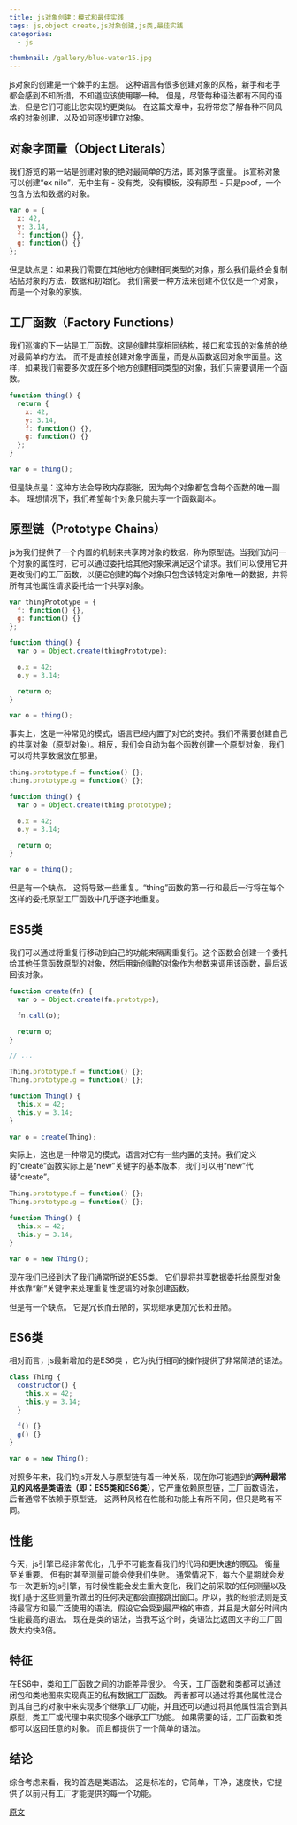 ```yaml
---
title: js对象创建：模式和最佳实践
tags: js,object create,js对象创建,js类,最佳实践
categories: 
  - js

thumbnail: /gallery/blue-water15.jpg
---
```


js对象的创建是一个棘手的主题。 这种语言有很多创建对象的风格，新手和老手都会感到不知所措，不知道应该使用哪一种。 但是，尽管每种语法都有不同的语法，但是它们可能比您实现的更类似。 在这篇文章中，我将带您了解各种不同风格的对象创建，以及如何逐步建立对象。
<!-- more -->

## 对象字面量（Object Literals）

我们游览的第一站是创建对象的绝对最简单的方法，即对象字面量。 js宣称对象可以创建“ex nilo”，无中生有 - 没有类，没有模板，没有原型 - 只是poof，一个包含方法和数据的对象。
```js
var o = {
  x: 42,
  y: 3.14,
  f: function() {},
  g: function() {}
};
```
但是缺点是：如果我们需要在其他地方创建相同类型的对象，那么我们最终会复制粘贴对象的方法，数据和初始化。 我们需要一种方法来创建不仅仅是一个对象，而是一个对象的家族。

## 工厂函数（Factory Functions）

我们巡演的下一站是工厂函数。这是创建共享相同结构，接口和实现的对象族的绝对最简单的方法。 而不是直接创建对象字面量，而是从函数返回对象字面量。这样，如果我们需要多次或在多个地方创建相同类型的对象，我们只需要调用一个函数。
```js
function thing() {
  return {
    x: 42,
    y: 3.14,
    f: function() {},
    g: function() {}
  };
}

var o = thing();
```
但是缺点是：这种方法会导致内存膨胀，因为每个对象都包含每个函数的唯一副本。 理想情况下，我们希望每个对象只能共享一个函数副本。

## 原型链（Prototype Chains）

js为我们提供了一个内置的机制来共享跨对象的数据，称为原型链。当我们访问一个对象的属性时，它可以通过委托给其他对象来满足这个请求。我们可以使用它并更改我们的工厂函数，以便它创建的每个对象只包含该特定对象唯一的数据，并将所有其他属性请求委托给一个共享对象。
```js
var thingPrototype = {
  f: function() {},
  g: function() {}
};

function thing() {
  var o = Object.create(thingPrototype);

  o.x = 42;
  o.y = 3.14;

  return o;
}

var o = thing();
```

事实上，这是一种常见的模式，语言已经内置了对它的支持。我们不需要创建自己的共享对象（原型对象）。相反，我们会自动为每个函数创建一个原型对象，我们可以将共享数据放在那里。
```js
thing.prototype.f = function() {};
thing.prototype.g = function() {};

function thing() {
  var o = Object.create(thing.prototype);

  o.x = 42;
  o.y = 3.14;

  return o;
}

var o = thing();
```
但是有一个缺点。 这将导致一些重复。“thing”函数的第一行和最后一行将在每个这样的委托原型工厂函数中几乎逐字地重复。

## ES5类

我们可以通过将重复行移动到自己的功能来隔离重复行。这个函数会创建一个委托给其他任意函数原型的对象，然后用新创建的对象作为参数来调用该函数，最后返回该对象。
```js
function create(fn) {
  var o = Object.create(fn.prototype);

  fn.call(o);

  return o;
}

// ...

Thing.prototype.f = function() {};
Thing.prototype.g = function() {};

function Thing() {
  this.x = 42;
  this.y = 3.14;
}

var o = create(Thing);
```
实际上，这也是一种常见的模式，语言对它有一些内置的支持。我们定义的“create”函数实际上是“new”关键字的基本版本，我们可以用“new”代替“create”。
```js
Thing.prototype.f = function() {};
Thing.prototype.g = function() {};

function Thing() {
  this.x = 42;
  this.y = 3.14;
}

var o = new Thing();
```
现在我们已经到达了我们通常所说的ES5类。 它们是将共享数据委托给原型对象并依靠“新”关键字来处理重复性逻辑的对象创建函数。

但是有一个缺点。 它是冗长而丑陋的，实现继承更加冗长和丑陋。

## ES6类

相对而言，js最新增加的是ES6类 ，它为执行相同的操作提供了非常简洁的语法。
```js
class Thing {
  constructor() {
    this.x = 42;
    this.y = 3.14;
  }

  f() {}
  g() {}
}

var o = new Thing();
```
对照多年来，我们的js开发人与原型链有着一种关系，现在你可能遇到的**两种最常见的风格是类语法（即：ES5类和ES6类）**，它严重依赖原型链，工厂函数语法，后者通常不依赖于原型链。 这两种风格在性能和功能上有所不同，但只是略有不同。

## 性能

今天，js引擎已经非常优化，几乎不可能查看我们的代码和更快速的原因。 衡量至关重要。 但有时甚至测量可能会使我们失败。 通常情况下，每六个星期就会发布一次更新的js引擎，有时候性能会发生重大变化，我们之前采取的任何测量以及我们基于这些测量所做出的任何决定都会直接跳出窗口。所以，我的经验法则是支持最官方和最广泛使用的语法，假设它会受到最严格的审查，并且是大部分时间内性能最高的语法。 现在是类的语法，当我写这个时，类语法比返回文字的工厂函数大约快3倍。

## 特征

在ES6中，类和工厂函数之间的功能差异很少。 今天，工厂函数和类都可以通过闭包和类地图来实现真正的私有数据工厂函数。 两者都可以通过将其他属性混合到其自己的对象中来实现多个继承工厂功能，并且还可以通过将其他属性混合到其原型，类工厂或代理中来实现多个继承工厂功能。 如果需要的话，工厂函数和类都可以返回任意的对象。 而且都提供了一个简单的语法。

## 结论

综合考虑来看，我的首选是类语法。 这是标准的，它简单，干净，速度快，它提供了以前只有工厂才能提供的每一个功能。

[原文](https://www.sitepoint.com/js-object-creation-patterns-best-practises/)



